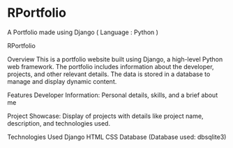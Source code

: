 # RPortfolio
A Portfolio made using Django ( Language : Python )




RPortfolio


Overview
This is a portfolio website built using Django, a high-level Python web framework. The portfolio includes information about the developer, projects, and other relevant details. The data is stored in a database to manage and display dynamic content.

Features
Developer Information: Personal details, skills, and a brief about me

Project Showcase: Display of projects with details like project name, description, and technologies used.


Technologies Used
Django
HTML
CSS
Database (Database used: dbsqlite3)
